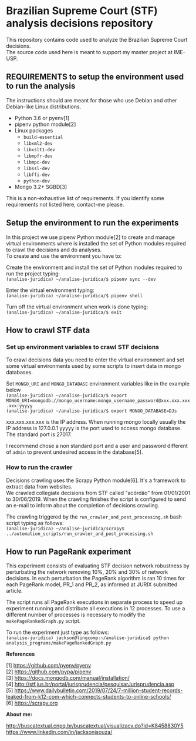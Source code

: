 # Brazilian Supreme Court (STF) analysis decisions repository

This repository contains code used to analyze the Brazilian Supreme Court decisions.  
The source code used here is meant to support my master project at IME-USP.

## REQUIREMENTS to setup the environment used to run the analysis

The instructions should are meant for those who use Debian and other Debian-like Linux distributions.

- Python 3.6 or pyenv[1]
- pipenv python module[2]
- Linux packages
    - `build-essential`
    - `libxml2-dev`
    - `libxslt1-dev`
    - `libmpfr-dev`
    - `libmpc-dev`
    - `libssl-dev`
    - `libffi-dev`
    - `python-dev`
- Mongo 3.2+ SGBD[3]

This is a non-exhaustive list of requirements. If you identify some requirements not listed here, contact-me please.


## Setup the environment to run the experiments

In this project we use pipenv Python module[2] to create and manage virtual environments where is installed the set of Python modules required to crawl the decisions and do analyses.  
To create and use the environment you have to:

Create the environment and install the set of Python modules required to run the project typing:  
`(analise-juridica) ~/analise-juridica/$ pipenv sync --dev`

Enter the virtual environment typing:  
`(analise-juridica) ~/analise-juridica/$ pipenv shell`

Turn off the virtual environment when work is done typing:  
`(analise-juridica) ~/analise-juridica/$ exit`


## How to crawl STF data

### Set up environment variables to crawl STF decisions

To crawl decisions data you need to enter the virtual environment and set some virtual environments used by some scripts to insert data in mongo databases.

Set `MONGO_URI` and `MONGO_DATABASE` environment variables like in the example below  
`(analise-juridica) ~/analise-juridica/$ export MONGO_URI=mongodb://mongo_username:mongo_username_password@xxx.xxx.xxx.xxx:yyyyy`  
`(analise-juridica) ~/analise-juridica/$ export MONGO_DATABASE=DJs`

xxx.xxx.xxx.xxx is the IP address. When running mongo locally usually the IP address is 127.0.0.1
yyyyy is the port used to access mongo database. The standard port is 27017.

I recommend chose a non standard port and a user and password different of `admin` to prevent undesired access in the database[5].

### How to run the crawler

Decisions crawling uses the Scrapy Python module[6]. It's a framework to extract data from websites.  
We crawled collegiate decisions from STF called "acórdão" from 01/01/2001 to 30/06/2019.
When the crawling finishes the script is configured to send an e-mail to inform about the completion of decisions crawling.

The crawling triggered by the `run_crawler_and_post_processing.sh` bash script typing as follows:  
`(analise-juridica) ~/analise-juridica/scrapy$ ../automation_scripts/run_crawler_and_post_processing.sh`


## How to run PageRank experiment

This experiment consists of evaluating STF decision network robustness by perturbating the network removing 10%, 20% and 30% of network decisions.
In each perturbation the PageRank algorithm is ran 10 times for each PageRank model, PR_1 and PR_2, as informed at JURIX submitted article.

The script runs all PageRank executions in separate process to speed up experiment running and distribute all executions in 12 processes.
To use a different number of processes is necessary to modify the `makePageRankedGraph.py` script.

To run the experiment just type as follows:  
`(analise-juridica) jackson@lingcomp:~/analise-juridica$ python analysis_programs/makePageRankedGraph.py`


<!-- ## How to analysis PageRank results -->



**References**

[1] https://github.com/pyenv/pyenv  
[2] https://github.com/pypa/pipenv  
[3] https://docs.mongodb.com/manual/installation/  
[4] http://stf.jus.br/portal/jurisprudencia/pesquisarJurisprudencia.asp  
[5] https://www.dailybulletin.com/2019/07/24/7-million-student-records-leaked-from-k12-com-which-connects-students-to-online-schools/  
[6] https://scrapy.org

**About me:**

http://buscatextual.cnpq.br/buscatextual/visualizacv.do?id=K8458830Y5  
https://www.linkedin.com/in/jacksonjsouza/
